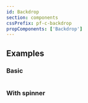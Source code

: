 ```yaml
---
id: Backdrop
section: components
cssPrefix: pf-c-backdrop
propComponents: ['Backdrop']
---
```


## Examples

### Basic

```ts isFullscreen file="./BackdropBasic.tsx"
```

### With spinner

```ts isFullscreen file="./BackdropSpinner.tsx"
```
